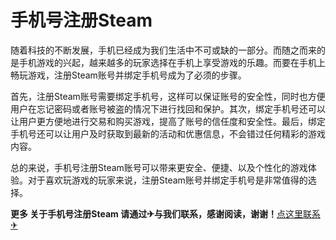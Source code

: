 # 手机号注册Steam

随着科技的不断发展，手机已经成为我们生活中不可或缺的一部分。而随之而来的是手机游戏的兴起，越来越多的玩家选择在手机上享受游戏的乐趣。而要在手机上畅玩游戏，注册Steam账号并绑定手机号成为了必须的步骤。

首先，注册Steam账号需要绑定手机号，这样可以保证账号的安全性，同时也方便用户在忘记密码或者账号被盗的情况下进行找回和保护。其次，绑定手机号还可以让用户更方便地进行交易和购买游戏，提高了账号的信任度和安全性。最后，绑定手机号还可以让用户及时获取到最新的活动和优惠信息，不会错过任何精彩的游戏内容。

总的来说，手机号注册Steam账号可以带来更安全、便捷、以及个性化的游戏体验。对于喜欢玩游戏的玩家来说，注册Steam账号并绑定手机号是非常值得的选择。

**更多 关于手机号注册Steam 请通过✈与我们联系，感谢阅读，谢谢！**[点这里联系✈](https://ss.k02.cc)